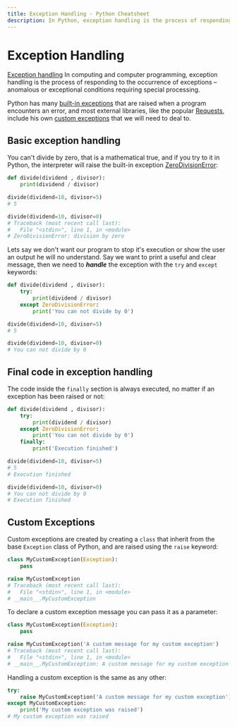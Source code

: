 ```yaml
---
title: Exception Handling - Python Cheatsheet
description: In Python, exception handling is the process of responding to the occurrence of exceptions.
---
```


# Exception Handling

<base-disclaimer>
  <base-disclaimer-title>
    <a target="_blanc" href="https://en.wikipedia.org/wiki/Exception_handling">Exception handling</a>
  </base-disclaimer-title>
  <base-disclaimer-content>
    In computing and computer programming, exception handling is the process of responding to the occurrence of exceptions – anomalous or exceptional conditions requiring special processing.
  </base-disclaimer-content>
</base-disclaimer>

Python has many [built-in exceptions](https://docs.python.org/3/library/exceptions.html) that are raised when a program encounters an error, and most external libraries, like the popular [Requests](https://requests.readthedocs.io/en/latest), include his own [custom exceptions](https://requests.readthedocs.io/en/latest/user/quickstart/#errors-and-exceptions) that we will need to deal to.

## Basic exception handling

You can't divide by zero, that is a mathematical true, and if you try to it in Python, the interpreter will raise the built-in exception [ZeroDivisionError](https://docs.python.org/3/library/exceptions.html#ZeroDivisionError):

```python
def divide(dividend , divisor):
    print(dividend / divisor)

divide(dividend=10, divisor=5)
# 5

divide(dividend=10, divisor=0)
# Traceback (most recent call last):
#   File "<stdin>", line 1, in <module>
# ZeroDivisionError: division by zero
```

Lets say we don't want our program to stop it's execution or show the user an output he will no understand. Say we want to print a useful and clear message, then we need to **_handle_** the exception with the `try` and `except` keywords:

```python
def divide(dividend , divisor):
    try:
        print(dividend / divisor)
    except ZeroDivisionError:
        print('You can not divide by 0')

divide(dividend=10, divisor=5)
# 5

divide(dividend=10, divisor=0)
# You can not divide by 0
```

## Final code in exception handling

The code inside the `finally` section is always executed, no matter if an exception has been raised or not:

```python
def divide(dividend , divisor):
    try:
        print(dividend / divisor)
    except ZeroDivisionError:
        print('You can not divide by 0')
    finally:
        print('Execution finished')

divide(dividend=10, divisor=5)
# 5
# Execution finished

divide(dividend=10, divisor=0)
# You can not divide by 0
# Execution finished
```

## Custom Exceptions

Custom exceptions are created by creating a `class` that inherit from the base `Exception` class of Python, and are raised using the `raise` keyword:

```python
class MyCustomException(Exception):
    pass

raise MyCustomException
# Traceback (most recent call last):
#   File "<stdin>", line 1, in <module>
# __main__.MyCustomException
```

To declare a custom exception message you can pass it as a parameter:

```python
class MyCustomException(Exception):
    pass

raise MyCustomException('A custom message for my custom exception')
# Traceback (most recent call last):
#   File "<stdin>", line 1, in <module>
# __main__.MyCustomException: A custom message for my custom exception
```

Handling a custom exception is the same as any other:

```python
try:
    raise MyCustomException('A custom message for my custom exception')
except MyCustomException:
    print('My custom exception was raised')
# My custom exception was raised
```
